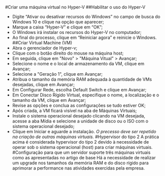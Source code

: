 #Criar uma máquina virtual no Hyper-V
##Habilitar o uso do Hyper-V
- Digite “Ativar ou desativar recursos do Windows” no campo de busca do Windows 10 e clique na opção que aparecer;
- Marque a caixa “Hyper-V” e clique em “OK”;
- O Windows irá instalar os recursos do Hyper-V no computador;
- Ao final do processo, clique em “Reiniciar agora” e reinicie o Windows.
##Criar Virtual Machine (VM)
- Abra o gerenciador de Hyper-v;
- Clique com o botão direito do mouse na máquina host;
- Em seguida, clique em "Novo" > "Máquina Vitual" > Avançar;
- Selecione o nome e o local de armazenamento da VM, clique em Avançar;
- Selecione a "Geração 1", clique em Avançar;
- Atribua o tamanho da memória RAM adequada à quantidade de VMs desejadas, clique em Avançar;
- Em Configurar Rede, escolha Default Switch e clique em Avançar;
- Em Conectar Disco Rígido Virtual, especifique o nome, a localização e o tamanho da VM, clique em Avançar;
- Revise as opções e conclua as configurações se tudo estiver OK;
- Após criada, a VM ficará visível na aba de Máquinas Virtuais;
- Instale o sistema operacional desejado clicando na VM desejada, acesse a aba Mídia e selecione a unidade de disco ou o ISO com o sistema operacional desejado;
- Clique em Iniciar e aguarde a instalação.
*O precesso deve ser repetido na criação de outras máquinas virtuais.*
#Hypervisor do tipo 2
A prática acima é considerada hypervisor do tipo 2 devido à necessidade de operar sob o sistema operacional (host) para criar máquinas virtuais.
#Configuração para que um servidor suporte três máquinas virtuais como as apresentadas no artigo de base
Há a necessidade de realizar um upgrade nos tamanhos da memória RAM e do disco rígido para aprimorar a performance nas atividades exercidas pela empresa.

